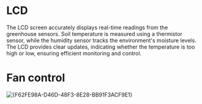 # LCD
The LCD screen accurately displays real-time readings from the greenhouse sensors. 
Soil temperature is measured using a thermistor sensor, while the humidity sensor tracks the environment's moisture levels. 
The LCD provides clear updates, indicating whether the temperature is too high or low, ensuring efficient monitoring and control.

# Fan control
![{F62FE98A-D46D-48F3-8E28-BB91F3ACF9E1}](https://github.com/user-attachments/assets/e8216e5e-15e4-4cda-b0a1-6eea81649611)

